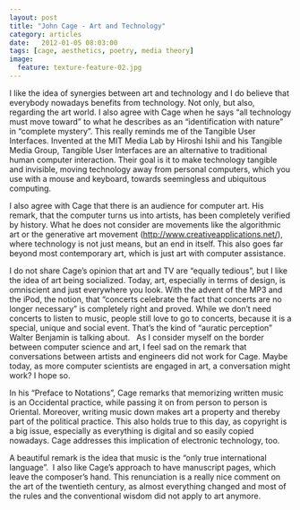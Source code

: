 ```yaml
---
layout: post
title: "John Cage - Art and Technology"
category: articles
date:   2012-01-05 08:03:00
tags: [cage, aesthetics, poetry, media theory]
image:
  feature: texture-feature-02.jpg
---
```


I like the idea of synergies between art and technology and I do believe that everybody nowadays benefits from technology. Not only, but also, regarding the art world. I also agree with Cage when he says “all technology must move toward” to what he describes as an “identification with nature” in “complete mystery”. This really reminds me of the Tangible User Interfaces. Invented at the MIT Media Lab by Hiroshi Ishii and his Tangible Media Group, Tangible User Interfaces are an alternative to traditional human computer interaction. Their goal is it to make technology tangible and invisible, moving technology away from personal computers, which you use with a mouse and keyboard, towards seemingless and ubiquitous computing.

I also agree with Cage that there is an audience for computer art. His remark, that the computer turns us into artists, has been completely verified by history. What he does not consider are movements like the algorithmic art or the generative art movement (http://www.creativeapplications.net/), where technology is not just means, but an end in itself. This also goes far beyond most contemporary art, which is just art with computer assistance.

I do not share Cage’s opinion that art and TV are “equally tedious”, but I like the idea of art being socialized. Today, art, especially in terms of design, is omniscient and just everywhere you look. With the advent of the MP3 and the iPod, the notion, that “concerts celebrate the fact that concerts are no longer necessary” is completely right and proved. While we don’t need concerts to listen to music, people still love to go to concerts, because it is a special, unique and social event. That’s the kind of “auratic perception” Walter Benjamin is talking about.   As I consider myself on the border between computer science and art, I feel sad on the remark that conversations between artists and engineers did not work for Cage. Maybe today, as more computer scientists are engaged in art, a conversation might work? I hope so.

In his “Preface to Notations”, Cage remarks that memorizing written music is an Occidental practice, while passing it on from person to person is Oriental. Moreover, writing music down makes art a property and thereby part of the political practice. This also holds true to this day, as copyright is a big issue, especially as everything is digital and so easily copied nowadays. Cage addresses this implication of electronic technology, too. 

A beautiful remark is the idea that music is the “only true international language”. 
I also like Cage’s approach to have manuscript pages, which leave the composer’s hand. This renunciation is a really nice comment on the art of the twentieth century, as almost everything changed and most of the rules and the conventional wisdom did not apply to art anymore. 
